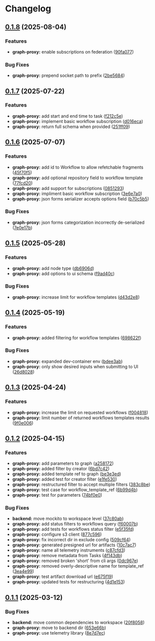 # Changelog

## [0.1.8](https://github.com/DiamondLightSource/workflows/compare/graph-proxy@v0.1.7...graph-proxy@v0.1.8) (2025-08-04)


### Features

* **graph-proxy:** enable subscriptions on federation ([90fa077](https://github.com/DiamondLightSource/workflows/commit/90fa077c9924135f04214c32b3df25095e696c4e))


### Bug Fixes

* **graph-proxy:** prepend socket path to prefix ([2be5684](https://github.com/DiamondLightSource/workflows/commit/2be5684999b06bd94562369a981adbeb422d11bb))

## [0.1.7](https://github.com/DiamondLightSource/workflows/compare/graph-proxy@v0.1.6...graph-proxy@v0.1.7) (2025-07-22)


### Features

* **graph-proxy:** add start and end time to task ([f212c5e](https://github.com/DiamondLightSource/workflows/commit/f212c5e6eec3195f5d2ed71e171e34c1447c05a3))
* **graph-proxy:** implement basic workflow subscription ([d016eca](https://github.com/DiamondLightSource/workflows/commit/d016eca1b869c45ed8a7a2a33b7ac98325ff013f))
* **graph-proxy:** return full schema when provided ([251ff09](https://github.com/DiamondLightSource/workflows/commit/251ff09b3f61b1f8be5589f77b55476dd1112fa5))

## [0.1.6](https://github.com/DiamondLightSource/workflows/compare/graph-proxy@v0.1.5...graph-proxy@v0.1.6) (2025-07-07)


### Features

* **graph-proxy:** add id to Workflow to allow refetchable fragments ([45f70f5](https://github.com/DiamondLightSource/workflows/commit/45f70f5e24005482131e415e6222131ffe355d3e))
* **graph-proxy:** add optional repository field to workflow template ([77fcd20](https://github.com/DiamondLightSource/workflows/commit/77fcd207ce9d2fb837eb706e77391c3d93e7dafa))
* **graph-proxy:** add support for subscriptions ([0851293](https://github.com/DiamondLightSource/workflows/commit/0851293d5df92b6001471d8ce3040606cb63450b))
* **graph-proxy:** impliment basic workflow subscription ([3e6e7a0](https://github.com/DiamondLightSource/workflows/commit/3e6e7a0bacad5fcaa310bec7e841b89894925e7b))
* **graph-proxy:** json forms serializer accepts options field ([b70c5b5](https://github.com/DiamondLightSource/workflows/commit/b70c5b5625c147c35b9ea8cd221acbe5d81d3ce6))


### Bug Fixes

* **graph-proxy:** json forms categorization incorrectly de-serialized ([7e0e17b](https://github.com/DiamondLightSource/workflows/commit/7e0e17b9173e6bbb6256f670dd50b2af0eb05b09))

## [0.1.5](https://github.com/DiamondLightSource/workflows/compare/graph-proxy@v0.1.4...graph-proxy@v0.1.5) (2025-05-28)


### Features

* **graph-proxy:** add node type ([db6906d](https://github.com/DiamondLightSource/workflows/commit/db6906d9a7747a0c3a48a29e29c5dd765385eb38))
* **graph-proxy:** add options to ui schema ([f9ad40c](https://github.com/DiamondLightSource/workflows/commit/f9ad40cb742deb9a81c5ad7465206213c6a9babd))


### Bug Fixes

* **graph-proxy:** increase limit for workflow templates ([d43d2e8](https://github.com/DiamondLightSource/workflows/commit/d43d2e8e88d677c87720612162184dbbd0ad9f16))

## [0.1.4](https://github.com/DiamondLightSource/workflows/compare/graph-proxy@v0.1.3...graph-proxy@v0.1.4) (2025-05-19)


### Features

* **graph-proxy:** added filtering for workflow templates ([698622f](https://github.com/DiamondLightSource/workflows/commit/698622f41c354544123d3242f393dd1470e47089))


### Bug Fixes

* **graph-proxy:** expanded dev-container env ([bdee3ab](https://github.com/DiamondLightSource/workflows/commit/bdee3ab3730d7127ebe2edbd268a33175e259085))
* **graph-proxy:** only show desired inputs when submitting to UI ([26d8028](https://github.com/DiamondLightSource/workflows/commit/26d80284f02137add10167a7cb174cfd86152643))

## [0.1.3](https://github.com/DiamondLightSource/workflows/compare/graph-proxy@v0.1.2...graph-proxy@v0.1.3) (2025-04-24)


### Features

* **graph-proxy:** increase the limit on requested workflows ([f004818](https://github.com/DiamondLightSource/workflows/commit/f00481851d48eaebbd710a74b3c41f937938b712))
* **graph-proxy:** limit number of returned workflows templates results ([9f0e006](https://github.com/DiamondLightSource/workflows/commit/9f0e0065f95c367e4b294e8e4eb5cc852b8c4a6f))
## [0.1.2](https://github.com/DiamondLightSource/workflows/compare/graph-proxy@v0.1.1...graph-proxy@v0.1.2) (2025-04-15)


### Features

* **graph-proxy:** add parameters to graph ([a258172](https://github.com/DiamondLightSource/workflows/commit/a2581726919ff15706a5c16ac4937d19b3750d8a))
* **graph-proxy:** added filter by creator ([6bd7c42](https://github.com/DiamondLightSource/workflows/commit/6bd7c42a0e35d7c14d301cc9f14961df265cbd4b))
* **graph-proxy:** added template ref to graph ([be3e3ed](https://github.com/DiamondLightSource/workflows/commit/be3e3edb0e4ace02c572a1cb2d75f141fe586af5))
* **graph-proxy:** added test for creator filter ([e1fe530](https://github.com/DiamondLightSource/workflows/commit/e1fe530c6cd798d8e7a5d0faa89ebef7f9775a87))
* **graph-proxy:** restructured filter to accept multiple filters ([383c8be](https://github.com/DiamondLightSource/workflows/commit/383c8bebc92c3ecb43ca4b035a427427f78e381b))
* **graph-proxy:** test case for workflow_template_ref ([6b99d4b](https://github.com/DiamondLightSource/workflows/commit/6b99d4b83aa88e4685ea5d8e03223cb2d89f5b0a))
* **graph-proxy:** test for parameters ([74bf0e0](https://github.com/DiamondLightSource/workflows/commit/74bf0e0098b2e247540409617613c91f2ad33587))


### Bug Fixes

* **backend:** move mockito to workspace level ([37c80ab](https://github.com/DiamondLightSource/workflows/commit/37c80ab152ef5610d87578a4602ad8583d0931a1))
* **graph-proxy:** add status filters to workflows query ([f60007b](https://github.com/DiamondLightSource/workflows/commit/f60007b025669baf6cc5d90819290fb1f900e626))
* **graph-proxy:** add tests for workflows status filter ([e5f35fd](https://github.com/DiamondLightSource/workflows/commit/e5f35fd475a6e733c20f612c0321829dd6a99eb6))
* **graph-proxy:** configure s3 client ([877c596](https://github.com/DiamondLightSource/workflows/commit/877c59684e215407d13a25b43d5f5dbf1c165f16))
* **graph-proxy:** fix incorrect dir in exclude config ([509cf64](https://github.com/DiamondLightSource/workflows/commit/509cf6486d2446ce2b1bc28af1da33b8995c4f4a))
* **graph-proxy:** generated presigned url for artifacts ([10c7ac7](https://github.com/DiamondLightSource/workflows/commit/10c7ac7bcae050bc9b1feeb633b761f40c076791))
* **graph-proxy:** name all telemetry instruments ([c87cfd3](https://github.com/DiamondLightSource/workflows/commit/c87cfd3e92685527279f22914b87c8013f2ac4f1))
* **graph-proxy:** remove metadata from Tasks ([4f143db](https://github.com/DiamondLightSource/workflows/commit/4f143db8280af3e08996a99699f6bbcd1d4372f9))
* **graph-proxy:** removed broken 'short' from cli args ([0dc967e](https://github.com/DiamondLightSource/workflows/commit/0dc967e863f4688433e2d4d9fbd97367d4044c62))
* **graph-proxy:** removed overly-descriptive name for template_ref ([3ea4e99](https://github.com/DiamondLightSource/workflows/commit/3ea4e9915a3a1febd5cd63cc0f3fb9fbec8ade34))
* **graph-proxy:** test artifact download url ([e675f19](https://github.com/DiamondLightSource/workflows/commit/e675f19a4cca6451450fa30f1e1af1bec2aac39b))
* **graph-proxy:** updated tests for restructuring ([4d1e153](https://github.com/DiamondLightSource/workflows/commit/4d1e153803a39a8091bfa0559c2f974205870fe7))

## [0.1.1](https://github.com/DiamondLightSource/workflows/compare/graph-proxy@v0.1.0...graph-proxy@v0.1.1) (2025-03-12)


### Bug Fixes

* **backend:** move common dependencies to workspace ([20f8058](https://github.com/DiamondLightSource/workflows/commit/20f8058d311c12a7f4582f2833f5944a697bb1a5))
* **graph-proxy:** move to backend dir ([653e66b](https://github.com/DiamondLightSource/workflows/commit/653e66bae377119c1c225bfe2472bbaa2e0ce5de))
* **graph-proxy:** use telemetry library ([8e7d7ec](https://github.com/DiamondLightSource/workflows/commit/8e7d7ec178e31e053e8c7d5fa9affa5767fed84f))

